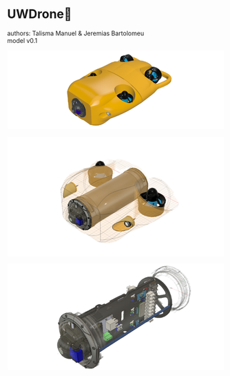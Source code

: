 
# UWDrone🤖

authors: 
Talisma Manuel & Jeremias Bartolomeu<br>
model v0.1

<p align="center"> <img src="./App/assets/auwdrone.png" title="3D rendered underwater drone "> </p>

<p align="center"> <img src="./App/assets/sowingInternalComponents.png" title="underwater drone internals Components"> </p>
<p align="center"> <img src="./App/assets/3dElectronicPipe.png" title="underwater drone 3d electroniccPipe"> </p>

